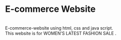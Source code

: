 # E-commerce Website
<br>
E-commerce-website using html, css and java script.
<br>
This website is for  WOMEN'S LATEST FASHION SALE .
